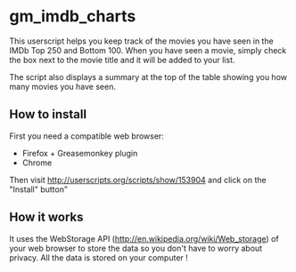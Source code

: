 # gm_imdb_charts #

This userscript helps you keep track of the movies you have seen in the IMDb Top 250 and Bottom 100. When you have seen a movie, simply check the box next to the movie title and it will be added to your list.

The script also displays a summary at the top of the table showing you how many movies you have seen.

## How to install ##

First you need a compatible web browser:
- Firefox + Greasemonkey plugin
- Chrome

Then visit http://userscripts.org/scripts/show/153904 and click on the "Install" button"

## How it works ##
It uses the WebStorage API (http://en.wikipedia.org/wiki/Web_storage) of your web browser to store the data so you don't have to worry about privacy. All the data is stored on your computer !
